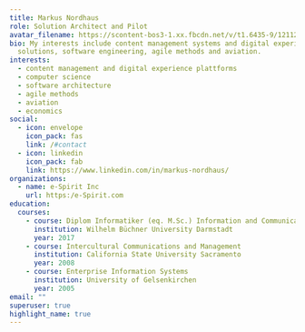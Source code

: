 ```yaml
---
title: Markus Nordhaus
role: Solution Architect and Pilot
avatar_filename: https://scontent-bos3-1.xx.fbcdn.net/v/t1.6435-9/121125524_3460866663962509_5426643891706108621_n.jpg?_nc_cat=104&ccb=1-3&_nc_sid=09cbfe&_nc_ohc=12ynaVz85gUAX-MmFpd&_nc_ht=scontent-bos3-1.xx&oh=8d53bb8d15a17c5c328c72df83b34009&oe=609FA323
bio: My interests include content management systems and digital experiance
  solutions, software engineering, agile methods and aviation.
interests:
  - content management and digital experience plattforms
  - computer science
  - software architecture
  - agile methods
  - aviation
  - economics
social:
  - icon: envelope
    icon_pack: fas
    link: /#contact
  - icon: linkedin
    icon_pack: fab
    link: https://www.linkedin.com/in/markus-nordhaus/
organizations:
  - name: e-Spirit Inc
    url: https:/e-Spirit.com
education:
  courses:
    - course: Diplom Informatiker (eq. M.Sc.) Information and Communication Managment
      institution: Wilhelm Büchner University Darmstadt
      year: 2017
    - course: Intercultural Communications and Management
      institution: California State University Sacramento
      year: 2008
    - course: Enterprise Information Systems
      institution: University of Gelsenkirchen
      year: 2005
email: ""
superuser: true
highlight_name: true
---
```

